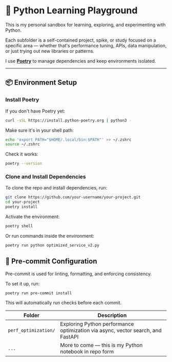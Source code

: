 # 🐍 Python Learning Playground

This is my personal sandbox for learning, exploring, and experimenting with Python.

Each subfolder is a self-contained project, spike, or study focused on a specific area — whether that's performance tuning, APIs, data manipulation, or just trying out new libraries or patterns.

I use [**Poetry**](https://python-poetry.org/) to manage dependencies and keep environments isolated.

---

## 📦 Environment Setup

### Install Poetry

If you don't have Poetry yet:

```bash
curl -sSL https://install.python-poetry.org | python3 -
```

Make sure it's in your shell path:

```bash
echo 'export PATH="$HOME/.local/bin:$PATH"' >> ~/.zshrc
source ~/.zshrc
```
Check it works:

```bash
poetry --version
```

###  Clone and Install Dependencies

To clone the repo and install dependencies, run:

```bash
git clone https://github.com/your-username/your-project.git
cd your-project
poetry install
```

Activate the environment:

```bash
poetry shell
```

Or run commands inside the environment:

```bash
poetry run python optimized_service_v2.py
```


## 🧪 Pre-commit Configuration
Pre-commit is used for linting, formatting, and enforcing consistency.

To set it up, run:

```bash 
poetry run pre-commit install
```

This will automatically run checks before each commit.

| Folder               | Description                                                                     |
| -------------------- | ------------------------------------------------------------------------------- |
| `perf_optimization/` | Exploring Python performance optimization via async, vector search, and FastAPI |
| `...`                | More to come — this is my Python notebook in repo form                          |
